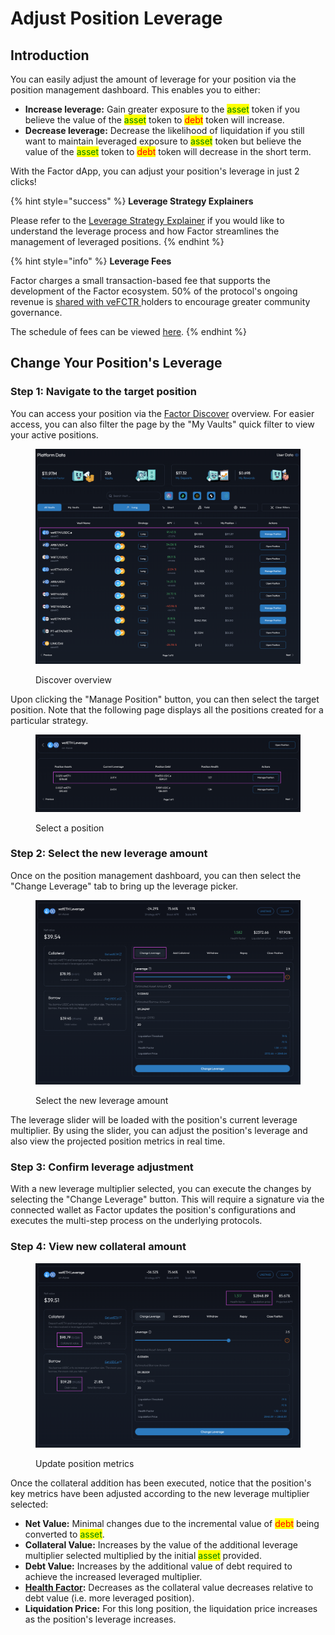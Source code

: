 # Adjust Position Leverage

## Introduction

You can easily adjust the amount of leverage for your position via the position management dashboard. This enables you to either:

* **Increase leverage:** Gain greater exposure to the <mark style="color:green;">asset</mark> token if you believe the value of the <mark style="color:green;">asset</mark> token to <mark style="color:red;">debt</mark> token will increase.
* **Decrease leverage:** Decrease the likelihood of liquidation if you still want to maintain leveraged exposure to <mark style="color:green;">asset</mark> token but believe the value of the <mark style="color:green;">asset</mark> token to <mark style="color:red;">debt</mark> token will decrease in the short term.

With the Factor dApp,  you can adjust your position's leverage in just 2 clicks!

{% hint style="success" %}
**Leverage Strategy Explainers**

Please refer to the [Leverage Strategy Explainer](../../../getting-started/strategy-explainers/leverage.md) if you would like to understand the leverage process and how Factor streamlines the management of leveraged positions.
{% endhint %}

{% hint style="info" %}
**Leverage Fees**

Factor charges a small transaction-based fee that supports the development of the Factor ecosystem. 50% of the protocol's ongoing revenue is [shared with veFCTR ](../../../governance/fctr-token/faq-tokenomics.md#vefctr)holders to encourage greater community governance.

The schedule of fees can be viewed [here](../../../governance/factordao/platform-fees.md#fee-structure).
{% endhint %}

## Change Your Position's Leverage

### Step 1: Navigate to the target position

You can access your position via the [Factor Discover](https://app.factor.fi/discover) overview. For easier access, you can also filter the page by the "My Vaults" quick filter to view your active positions.

<figure><img src="../../../.gitbook/assets/Discover_Leverage_ViewExisting.png" alt=""><figcaption><p>Discover overview</p></figcaption></figure>

Upon clicking the "Manage Position" button, you can then select the target position. Note that the following page displays all the positions created for a particular strategy.

<figure><img src="../../../.gitbook/assets/Discover_Leverage_AdjustSelectPosition.png" alt=""><figcaption><p>Select a position</p></figcaption></figure>

### Step 2: Select the new leverage amount

Once on the position management dashboard, you can then select the "Change Leverage" tab to bring up the leverage picker.&#x20;

<figure><img src="../../../.gitbook/assets/Discover_Leverage_ChangeLeverage.png" alt=""><figcaption><p>Select the new leverage amount</p></figcaption></figure>

The leverage slider will be loaded with the position's current leverage multiplier. By using the slider, you can adjust the position's leverage and also view the projected position metrics in real time.

### Step 3: Confirm leverage adjustment

With a new leverage multiplier selected, you can execute the changes by selecting the "Change Leverage" button. This will require a signature via the connected wallet as Factor updates the position's configurations and executes the multi-step process on the underlying protocols.

### Step 4: View new collateral amount

<figure><img src="../../../.gitbook/assets/Discover_Leverage_ChangeLeverageSuccess.png" alt=""><figcaption><p>Update position metrics</p></figcaption></figure>

Once the collateral addition has been executed, notice that the position's key metrics have been adjusted according to the new leverage multiplier selected:&#x20;

* **Net Value:** Minimal changes due to the incremental value of <mark style="color:red;">debt</mark> being converted to <mark style="color:green;">asset</mark>.
* **Collateral Value:** Increases by the value of the additional leverage multiplier selected multiplied by the initial <mark style="color:green;">asset</mark> provided.
* **Debt Value:** Increases by the additional value of debt required to achieve the increased leveraged multiplier.
* [**Health Factor**](../../../getting-started/glossary.md#health-factor)**:** Decreases as the collateral value decreases relative to debt value (i.e. more leveraged position).
* **Liquidation Price:** For this long position, the liquidation price increases as the position's leverage increases.

